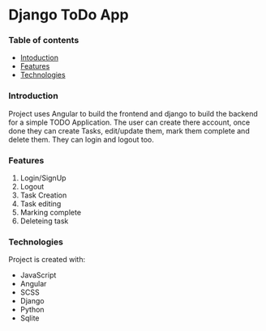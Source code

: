 # Django ToDo App

### Table of contents

- [Intoduction](#introduction)
- [Features](#features)
- [Technologies](#technologies)

### Introduction

Project uses Angular to build the frontend and django to build the backend for a simple TODO Application. The user can create there account, once done they can create Tasks, edit/update them, mark them complete and delete them. They can login and logout too.

### Features

1. Login/SignUp
2. Logout
3. Task Creation
4. Task editing
5. Marking complete
6. Deleteing task

### Technologies

Project is created with:

- JavaScript
- Angular
- SCSS
- Django
- Python
- Sqlite

